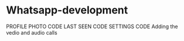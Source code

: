 # Whatsapp-development
PROFILE PHOTO CODE
LAST SEEN CODE
SETTINGS CODE
Adding the vedio and audio calls 
